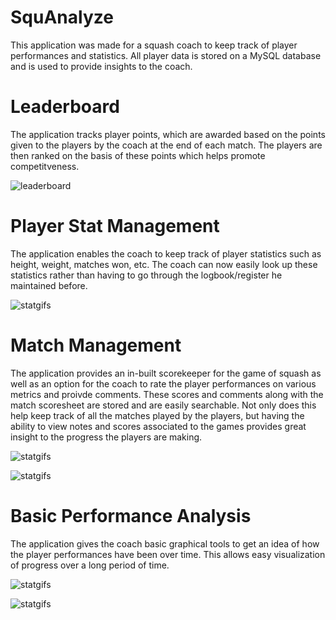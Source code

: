 # SquAnalyze
This application was made for a squash coach to keep track of player performances and statistics. All player data is stored on a MySQL database and is used to provide insights to the coach.

# Leaderboard
The application tracks player points, which are awarded based on the points given to the players by the coach at the end of each match. The players are then ranked on the basis of these points which helps promote competitveness.

![leaderboard](https://github.com/kumarpit/track-squash/blob/main/gifs/leaderboard.gif)

# Player Stat Management
The application enables the coach to keep track of player statistics such as height, weight, matches won, etc. The coach can now easily look up these statistics rather than having to go through the logbook/register he maintained before.

![statgifs](https://github.com/kumarpit/track-squash/blob/main/gifs/playerdetails.gif)

# Match Management
The application provides an in-built scorekeeper for the game of squash as well as an option for the coach to rate the player performances on various metrics and proivde comments. These scores and comments along with the match scoresheet are stored and are easily searchable. Not only does this help keep track of all the matches played by the players, but having the ability to view notes and scores associated to the games provides great insight to the progress the players are making.

![statgifs](https://github.com/kumarpit/track-squash/blob/main/gifs/scorekeeper.gif)

![statgifs](https://github.com/kumarpit/track-squash/blob/main/gifs/comments+updates.gif)

# Basic Performance Analysis
The application gives the coach basic graphical tools to get an idea of how the player performances have been over time. This allows easy visualization of progress over a long period of time.

![statgifs](https://github.com/kumarpit/track-squash/blob/main/gifs/piechart.gif)

![statgifs](https://github.com/kumarpit/track-squash/blob/main/gifs/linechart.gif)

